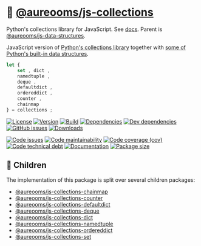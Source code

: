 :school_satchel: [@aureooms/js-collections](https://aureooms.github.io/js-collections)
==

Python's collections library for JavaScript.
See [docs](https://aureooms.github.io/js-collections).
Parent is [@aureooms/js-data-structures](https://github.com/aureooms/js-data-structures).

JavaScript version of
[Python's collections library](https://docs.python.org/3.6/library/collections.html)
together with
[some of Python's built-in data structures](https://docs.python.org/3/library/stdtypes.html).

```js
let {
	set , dict ,
	namedtuple ,
	deque ,
	defaultdict ,
	ordereddict ,
	counter ,
	chainmap
} = collections ;
```

[![License](https://img.shields.io/github/license/aureooms/js-collections.svg)](https://raw.githubusercontent.com/aureooms/js-collections/main/LICENSE)
[![Version](https://img.shields.io/npm/v/@aureooms/js-collections.svg)](https://www.npmjs.org/package/@aureooms/js-collections)
[![Build](https://img.shields.io/travis/aureooms/js-collections/main.svg)](https://travis-ci.org/aureooms/js-collections/branches)
[![Dependencies](https://img.shields.io/david/aureooms/js-collections.svg)](https://david-dm.org/aureooms/js-collections)
[![Dev dependencies](https://img.shields.io/david/dev/aureooms/js-collections.svg)](https://david-dm.org/aureooms/js-collections?type=dev)
[![GitHub issues](https://img.shields.io/github/issues/aureooms/js-collections.svg)](https://github.com/aureooms/js-collections/issues)
[![Downloads](https://img.shields.io/npm/dm/@aureooms/js-collections.svg)](https://www.npmjs.org/package/@aureooms/js-collections)

[![Code issues](https://img.shields.io/codeclimate/issues/aureooms/js-collections.svg)](https://codeclimate.com/github/aureooms/js-collections/issues)
[![Code maintainability](https://img.shields.io/codeclimate/maintainability/aureooms/js-collections.svg)](https://codeclimate.com/github/aureooms/js-collections/trends/churn)
[![Code coverage (cov)](https://img.shields.io/codecov/c/gh/aureooms/js-collections/main.svg)](https://codecov.io/gh/aureooms/js-collections)
[![Code technical debt](https://img.shields.io/codeclimate/tech-debt/aureooms/js-collections.svg)](https://codeclimate.com/github/aureooms/js-collections/trends/technical_debt)
[![Documentation](https://aureooms.github.io/js-collections//badge.svg)](https://aureooms.github.io/js-collections//source.html)
[![Package size](https://img.shields.io/bundlephobia/minzip/@aureooms/js-collections)](https://bundlephobia.com/result?p=@aureooms/js-collections)

## :baby: Children

The implementation of this package is split over several children packages:

  - [@aureooms/js-collections-chainmap](https://github.com/aureooms/js-collections-chainmap)
  - [@aureooms/js-collections-counter](https://github.com/aureooms/js-collections-counter)
  - [@aureooms/js-collections-defaultdict](https://github.com/aureooms/js-collections-defaultdict)
  - [@aureooms/js-collections-deque](https://github.com/aureooms/js-collections-deque)
  - [@aureooms/js-collections-dict](https://github.com/aureooms/js-collections-dict)
  - [@aureooms/js-collections-namedtuple](https://github.com/aureooms/js-collections-namedtuple)
  - [@aureooms/js-collections-ordereddict](https://github.com/aureooms/js-collections-ordereddict)
  - [@aureooms/js-collections-set](https://github.com/aureooms/js-collections-set)
